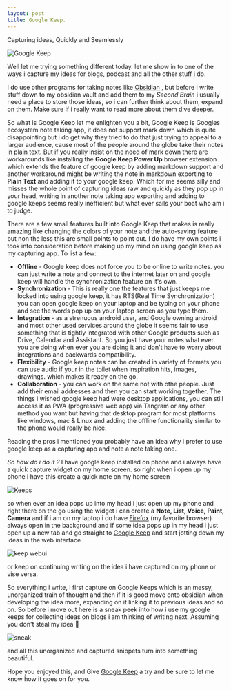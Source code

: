 ```yaml
---
layout: post
title: Google Keep.
---
```

Capturing ideas, Quickly and Seamlessly 

![Google Keep](https://i.imgur.com/adlxXt1.png)

Well let me trying something different today. let me show in to one of the ways i capture my ideas for blogs, podcast and all the other stuff i do.

I do use other programs for taking notes like [Obsidian](https://obsidian.md/) , but before i write stuff down to my obsidian vault and add them to my *Second Brain* i usually need a place to store those ideas, so i can further think about them, expand on them. Make sure if i really want to read more about them dive deeper.

So what is Google Keep let me enlighten you a bit, Google Keep is Googles ecosystem note taking app, it does not support mark down which is quite disappointing but i do get why they tried to do that just trying to appeal to a larger audience, cause most of the people around the globe take their notes in plain text. But if you really insist on the need of mark down there are workarounds like installing the **Google Keep Power Up** browser extension which extends the feature of google keep by adding markdown support and another workaround might be writing the note in markdown exporting to **Plain Text** and adding it to your google keep. Which for me seems silly and misses the whole point of capturing ideas raw and quickly as they pop up in your head, writing in another note taking app exporting and adding to google keeps seems really inefficient but what ever sails your boat who am i to judge.

There are  a few small features built into Google Keep that makes is really amazing like changing the colors of your note and the auto-saving feature but non the less this are small points to point out. I do have my own points i took into consideration before making up my mind on using google keep as my capturing app. To list a few:

- **Offline** - Google keep does not force you to be online to write notes. you can just write a note and connect to the internet later on and google keep will handle the synchronization feature on it's own.  
- **Synchronization** - This is really one the features that just keeps me locked into using google keep, it has RTS(Real Time Synchronization) you can open google keep on your laptop and be typing on your phone and see the words pop up on your laptop screen as you type them. 
- **Integration** - as a strenuous android user, and Google owning android and most other used services around the globe it seems fair to use something that is tightly integrated with other Google products such as Drive, Calendar and Assistant. So you just have your notes what ever you are doing when ever you are doing it and don't have to worry about integrations and backwards compatibility.
- **Flexibility** - Google keep notes can be created in variety of formats you can use audio if your in the toilet when inspiration hits, images, drawings. which makes it ready on the go.
- **Collaboration** -  you can work on the same not with othe people. Just add their email addresses and then you can start working together.
The things i wished google keep had were desktop applications, you can still access it as PWA (progressive web app) via Tangram or any other method you want but having that desktop program for most platforms like windows, mac & Linux and adding the offline functionality similar to the phone would really be nice.

Reading the pros i mentioned you probably have an idea why i prefer to use google keep as a capturing app and note a note taking one. 

*So how do i do it ?*
I have google keep installed on phone and i always have a quick capture widget on my home screen.  so right when i open up my phone i have this create a quick note on my home screen 

![Keeps](https://i.imgur.com/EiTtPKk.png)

so when ever an idea pops up into my head i just open up my phone and right there on the go using the widget i can create a **Note, List, Voice, Paint, Camera**
and if i am on my laptop i do have [Firefox](https://www.mozilla.org/en-US/firefox/new/) (my favorite browser) always open in the background and if some idea pops up in  my head i just open up a new tab and go straight to [Google Keep](https://keep.google.com/) and start jotting down my ideas in the web interface 

![keep webui](https://i.imgur.com/JbGbmXO.png)

or keep on continuing writing on the idea i have captured on my phone or vise versa.

So everything i write, i first capture on Google Keeps which is an messy, unorganized train of thought and then if it is good move onto obsidian when developing the idea more, expanding on it linking it to previous ideas and so on. So before i move out here is a sneak peek into how i use my google keeps for collecting ideas on blogs i am thinking of  writing next. Assuming you don't steal my idea 👀 

![sneak](https://i.imgur.com/1HqzKmo.png) 

and all this unorganized and captured snippets turn into something beautiful. 

Hope you enjoyed this, and Give [Google Keep](https://www.google.com/keep/) a try and be sure to let me know how it goes on for you. 